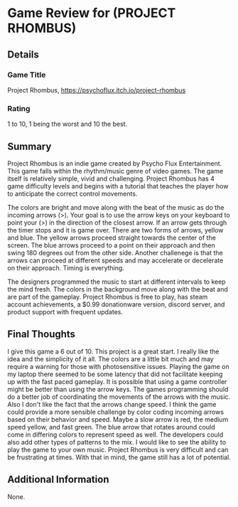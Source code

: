 # Game Review for (PROJECT RHOMBUS)

## Details

### Game Title
Project Rhombus, https://psychoflux.itch.io/project-rhombus

### Rating
1 to 10, 1 being the worst and 10 the best.

## Summary
Project Rhombus is an indie game created by Psycho Flux Entertainment.  This game falls within the rhythm/music genre of video games.  The game itself is relatively simple, vivid and challenging.  Project Rhombus has 4 game difficulty levels and begins with a tutorial that teaches the player how to anticipate the correct control movements. 

The colors are bright and move along with the beat of the music as do the incoming arrows (>). Your goal is to use the arrow keys on your keyboard to point your (>) in the direction of the closest arrow.  If an arrow gets through the timer stops and it is game over.  There are two forms of arrows, yellow and blue.  The yellow arrows proceed straight towards the center of the screen.  The blue arrows proceed to a point on their approach and then swing 180 degrees out from the other side.  Another challenege is that the arrows can proceed at different speeds and may accelerate or decelerate on their approach. Timing is everything. 

The designers programmed the music to start at different intervals to keep the mind fresh. The colors in the background move along with the beat and are part of the gameplay.  Project Rhombus is free to play, has steam account achievements, a $0.99 donationware version, discord server, and product support with frequent updates.


## Final Thoughts
I give this game a 6 out of 10.  This project is a great start.  I really like the idea and the simplicity of it all.  The colors are a little bit much and may require a warning for those with photosensitive issues.  Playing the game on my laptop there seemed to be some latency that did not facilitate keeping up with the fast paced gameplay.  It is possible that using a game controller might be better than using the arrow keys.  The games programming should do a better job of coordinating the movements of the arrows with the music.  Also I don't like the fact that the arrows change speed.  I think the game could provide a more sensible challenge by color coding incoming arrows based on their behavior and speed. Maybe a slow arrow is red, the medium speed yellow, and fast green.  The blue arrow that rotates around could come in differing colors to represent speed as well.  The developers could also add other types of patterns to the mix.  I would like to see the ability to play the game to your own music.  Project Rhombus is very difficult and can be frustrating at times. With that in mind, the game still has a lot of potential.  

## Additional Information
None.
